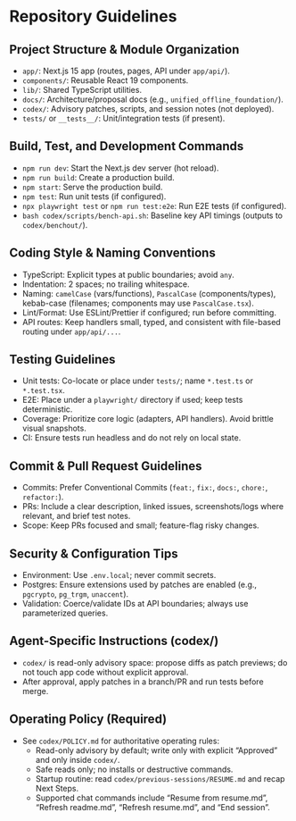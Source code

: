 # Repository Guidelines

## Project Structure & Module Organization
- `app/`: Next.js 15 app (routes, pages, API under `app/api/`).
- `components/`: Reusable React 19 components.
- `lib/`: Shared TypeScript utilities.
- `docs/`: Architecture/proposal docs (e.g., `unified_offline_foundation/`).
- `codex/`: Advisory patches, scripts, and session notes (not deployed).
- `tests/` or `__tests__/`: Unit/integration tests (if present).

## Build, Test, and Development Commands
- `npm run dev`: Start the Next.js dev server (hot reload).
- `npm run build`: Create a production build.
- `npm start`: Serve the production build.
- `npm test`: Run unit tests (if configured).
- `npx playwright test` or `npm run test:e2e`: Run E2E tests (if configured).
- `bash codex/scripts/bench-api.sh`: Baseline key API timings (outputs to `codex/benchout/`).

## Coding Style & Naming Conventions
- TypeScript: Explicit types at public boundaries; avoid `any`.
- Indentation: 2 spaces; no trailing whitespace.
- Naming: `camelCase` (vars/functions), `PascalCase` (components/types), kebab-case (filenames; components may use `PascalCase.tsx`).
- Lint/Format: Use ESLint/Prettier if configured; run before committing.
- API routes: Keep handlers small, typed, and consistent with file-based routing under `app/api/...`.

## Testing Guidelines
- Unit tests: Co-locate or place under `tests/`; name `*.test.ts` or `*.test.tsx`.
- E2E: Place under a `playwright/` directory if used; keep tests deterministic.
- Coverage: Prioritize core logic (adapters, API handlers). Avoid brittle visual snapshots.
- CI: Ensure tests run headless and do not rely on local state.

## Commit & Pull Request Guidelines
- Commits: Prefer Conventional Commits (`feat:`, `fix:`, `docs:`, `chore:`, `refactor:`).
- PRs: Include a clear description, linked issues, screenshots/logs where relevant, and brief test notes.
- Scope: Keep PRs focused and small; feature-flag risky changes.

## Security & Configuration Tips
- Environment: Use `.env.local`; never commit secrets.
- Postgres: Ensure extensions used by patches are enabled (e.g., `pgcrypto`, `pg_trgm`, `unaccent`).
- Validation: Coerce/validate IDs at API boundaries; always use parameterized queries.

## Agent-Specific Instructions (codex/)
- `codex/` is read-only advisory space: propose diffs as patch previews; do not touch app code without explicit approval.
- After approval, apply patches in a branch/PR and run tests before merge.

## Operating Policy (Required)
- See `codex/POLICY.md` for authoritative operating rules:
  - Read-only advisory by default; write only with explicit “Approved” and only inside `codex/`.
  - Safe reads only; no installs or destructive commands.
  - Startup routine: read `codex/previous-sessions/RESUME.md` and recap Next Steps.
  - Supported chat commands include “Resume from resume.md”, “Refresh readme.md”, “Refresh resume.md”, and “End session”.
